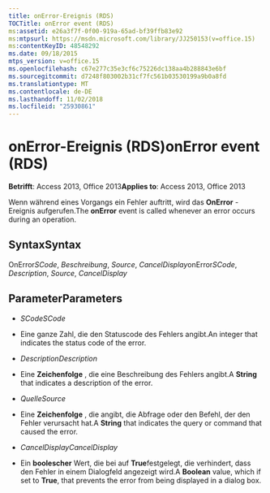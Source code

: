 ```yaml
---
title: onError-Ereignis (RDS)
TOCTitle: onError event (RDS)
ms:assetid: e26a3f7f-0f00-919a-65ad-bf39ffb83e92
ms:mtpsurl: https://msdn.microsoft.com/library/JJ250153(v=office.15)
ms:contentKeyID: 48548292
ms.date: 09/18/2015
mtps_version: v=office.15
ms.openlocfilehash: c67e277c35e3cf6c75226dc138aa4b288843e6bf
ms.sourcegitcommit: d7248f803002b31cf7fc561b03530199a9b0a8fd
ms.translationtype: MT
ms.contentlocale: de-DE
ms.lasthandoff: 11/02/2018
ms.locfileid: "25930861"
---
```

# <a name="onerror-event-rds"></a><span data-ttu-id="2edf2-102">onError-Ereignis (RDS)</span><span class="sxs-lookup"><span data-stu-id="2edf2-102">onError event (RDS)</span></span>


<span data-ttu-id="2edf2-103">**Betrifft**: Access 2013, Office 2013</span><span class="sxs-lookup"><span data-stu-id="2edf2-103">**Applies to**: Access 2013, Office 2013</span></span>

<span data-ttu-id="2edf2-104">Wenn während eines Vorgangs ein Fehler auftritt, wird das **OnError** -Ereignis aufgerufen.</span><span class="sxs-lookup"><span data-stu-id="2edf2-104">The **onError** event is called whenever an error occurs during an operation.</span></span>

## <a name="syntax"></a><span data-ttu-id="2edf2-105">Syntax</span><span class="sxs-lookup"><span data-stu-id="2edf2-105">Syntax</span></span>

<span data-ttu-id="2edf2-106">OnError*SCode*, *Beschreibung*, *Source*, *CancelDisplay*</span><span class="sxs-lookup"><span data-stu-id="2edf2-106">onError*SCode*, *Description*, *Source*, *CancelDisplay*</span></span>

## <a name="parameters"></a><span data-ttu-id="2edf2-107">Parameter</span><span class="sxs-lookup"><span data-stu-id="2edf2-107">Parameters</span></span>

  - <span data-ttu-id="2edf2-108">*SCode*</span><span class="sxs-lookup"><span data-stu-id="2edf2-108">*SCode*</span></span>

  - <span data-ttu-id="2edf2-109">Eine ganze Zahl, die den Statuscode des Fehlers angibt.</span><span class="sxs-lookup"><span data-stu-id="2edf2-109">An integer that indicates the status code of the error.</span></span>

  - <span data-ttu-id="2edf2-110">*Description*</span><span class="sxs-lookup"><span data-stu-id="2edf2-110">*Description*</span></span>

  - <span data-ttu-id="2edf2-111">Eine **Zeichenfolge** , die eine Beschreibung des Fehlers angibt.</span><span class="sxs-lookup"><span data-stu-id="2edf2-111">A **String** that indicates a description of the error.</span></span>

  - <span data-ttu-id="2edf2-112">*Quelle*</span><span class="sxs-lookup"><span data-stu-id="2edf2-112">*Source*</span></span>

  - <span data-ttu-id="2edf2-113">Eine **Zeichenfolge** , die angibt, die Abfrage oder den Befehl, der den Fehler verursacht hat.</span><span class="sxs-lookup"><span data-stu-id="2edf2-113">A **String** that indicates the query or command that caused the error.</span></span>

  - <span data-ttu-id="2edf2-114">*CancelDisplay*</span><span class="sxs-lookup"><span data-stu-id="2edf2-114">*CancelDisplay*</span></span>

  - <span data-ttu-id="2edf2-115">Ein **boolescher** Wert, die bei auf **True**festgelegt, die verhindert, dass den Fehler in einem Dialogfeld angezeigt wird.</span><span class="sxs-lookup"><span data-stu-id="2edf2-115">A **Boolean** value, which if set to **True**, that prevents the error from being displayed in a dialog box.</span></span>

